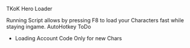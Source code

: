 TKoK Hero Loader

Running Script allows by pressing F8 to load your Characters fast while staying ingame. 
AutoHotkey
ToDo
 - Loading Account Code Only for new Chars